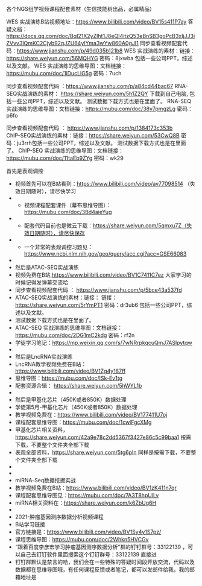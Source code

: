 各个NGS组学视频课程配套素材（生信技能树出品，必属精品）

WES 实战演练B站视频地址：https://www.bilibili.com/video/BV15s411P7ay 
答疑文档：https://docs.qq.com/doc/BqI21X2yZIht1J8eQI4itzQ53eBnSB3goPcB3xIjJJ3iZVvv3IQmKC2Cjyb92qJZU64yIYma3wYw860A0gJI1 
同步查看视频配套代码：https://www.jianshu.com/p/49d035b121b8 
WES 实战演练的素材：链接：https://share.weiyun.com/56MQHYG 密码：8jxwba 包括一些公司PPT，综述以及文献。 
WES 实战演练的思维导图：文档链接：https://mubu.com/doc/1iDucLlG5g 密码：7uch 


同步查看视频配套代码 ：https://www.jianshu.com/p/a84cd44bac67 
RNA-SEQ实战演练的素材： https://share.weiyun.com/5h1Z2QY
下载到自己电脑, 包括一些公司PPT，综述以及文献。
测试数据下载方式也是在里面了。
RNA-SEQ 实战演练的思维导图：文档链接：https://mubu.com/doc/38y7pmgzLg 密码：p6fo


同步查看视频配套代码 ： https://www.jianshu.com/p/1384173c353b  
ChIP-SEQ实战演练的素材：链接：https://share.weiyun.com/53CwQ8B 密码：ju3rrh包括一些公司PPT，综述以及文献。
测试数据下载方式也是在里面了。
ChIP-SEQ 实战演练的思维导图：文档链接：https://mubu.com/doc/11taEb9ZYg 密码：wk29 

首先是表观调控

* 视频首先可以在B站看到：https://www.bilibili.com/video/av77098514 （失效日期随时），请尽快学习
* * 视频课程配套课件（幕布思维导图）：https://mubu.com/doc/3Bd4aieYug
* * 配套代码目前也是微云下载：https://share.weiyun.com/5qmxu7Z（失效日期随时），请尽快保存
* * 一个非常的表观调控习题见： https://www.ncbi.nlm.nih.gov/geo/query/acc.cgi?acc=GSE66083 
*
* 然后是ATAC-SEQ实战演练
* 视频免费在B站,https://www.bilibili.com/video/BV1C7411C7ez 大家学习的时候记得发弹幕交流哈
* 同步查看视频配套代码 ： https://www.jianshu.com/p/5bce43a537fd 
* ATAC-SEQ实战演练的素材：链接： 链接：https://share.weiyun.com/5rYmPT1 密码：dr3ub6 包括一些公司PPT，综述以及文献。
* 测试数据下载方式也是在里面了。
* ATAC-SEQ 实战演练的思维导图：文档链接：https://mubu.com/doc/2DG1mC2kdg 密码：rf2n
* 学徒学习笔记：https://mp.weixin.qq.com/s/7wNRrpkqcuQmJ7ASlpytqw 
*  
*  然后是LncRNA实战演练
*  LncRNA教学视频免费在B站：https://www.bilibili.com/video/BV1Zg4y187ff 
*  思维导图：https://mubu.com/doc/ISk-Ev1tg
*  配套资源合辑： https://share.weiyun.com/5hWYL1b 
*
*  然后是甲基化芯片（450K或者850K）数据处理 
*  学徒第5月-甲基化芯片（450K或者850K）数据处理 
*  教学视频免费在：https://www.bilibili.com/video/BV177411U7oj 
*  课程配套思维导图：https://mubu.com/doc/1cwlFgcXMg 
*  甲基化芯片相关资料，https://share.weiyun.com/42a9e78c2dd5367f3427e86c5c99baa1 按需下载，不要整个文件夹全部下载
*  表观全部资料，https://share.weiyun.com/5tg6pIn 同样是按需下载，不要整个文件夹全部下载
*
*
*  miRNA-Seq数据挖掘实战
*  教学视频免费在B站：https://www.bilibili.com/video/BV1zK411n7qr 
*  课程配套思维导图见：https://mubu.com/doc/7A3T8hpUlLv
*  miRNA相关资料在：https://share.weiyun.com/k6ZbUg6H 
*
*  2021-肿瘤基因测序数据分析视频课程
*  B站学习链接
*  官方链接是：https://www.bilibili.com/video/BV1Sy4y1S7pz/
*  课程思维导图：https://mubu.com/doc/2Whkn5HVCGv
*  “跟着百度李彦宏学习肿瘤基因测序数据分析”群的钉钉群号：33122139 ，可以自己去钉钉软件里面搜索这个钉钉群号：33122139 直接进
*  钉钉群默认是禁言的哈，我们会在一些特殊的答疑时间段开放交流，代码以及数据都在思维导图哦，有任何课程反馈或者笔记，都可以发邮件给我，我的邮箱地址是
